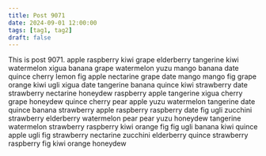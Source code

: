 ```yaml
---
title: Post 9071
date: 2024-09-01 12:00:00
tags: [tag1, tag2]
draft: false
---
```

This is post 9071.
apple
raspberry
kiwi
grape
elderberry
tangerine
kiwi
watermelon
xigua
banana
grape
watermelon
yuzu
mango
banana
date
quince
cherry
lemon
fig
apple
nectarine
grape
date
mango
mango
fig
grape
orange
kiwi
ugli
xigua
date
tangerine
banana
quince
kiwi
strawberry
date
strawberry
nectarine
honeydew
raspberry
apple
tangerine
xigua
cherry
grape
honeydew
quince
cherry
pear
apple
yuzu
watermelon
tangerine
date
quince
banana
strawberry
apple
raspberry
raspberry
date
fig
ugli
zucchini
strawberry
elderberry
watermelon
pear
pear
yuzu
honeydew
tangerine
watermelon
strawberry
raspberry
kiwi
orange
fig
fig
ugli
banana
kiwi
quince
apple
ugli
fig
strawberry
nectarine
zucchini
elderberry
quince
strawberry
raspberry
fig
kiwi
orange
honeydew

